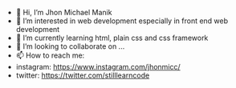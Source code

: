 - 👋 Hi, I’m Jhon Michael Manik
- 👀 I’m interested in web development especially in front end web development
- 🌱 I’m currently learning html, plain css and css framework
- 💞️ I’m looking to collaborate on ...
- 📫 How to reach me:
- instagram: https://www.instagram.com/jhonmicc/
- twitter: https://twitter.com/stilllearncode

<!---
jhonmicc/jhonmicc is a ✨ special ✨ repository because its `README.md` (this file) appears on your GitHub profile.
You can click the Preview link to take a look at your changes.
--->
